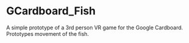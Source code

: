 # GCardboard_Fish
A simple prototype of a 3rd person VR game for the Google Cardboard. Prototypes movement of the fish.
